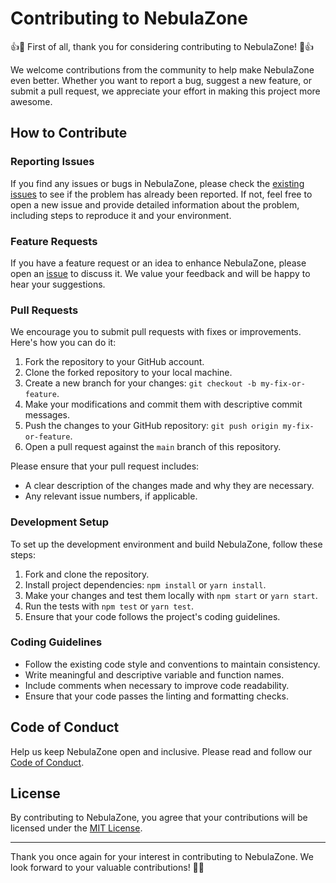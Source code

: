 # Contributing to NebulaZone

👍🎉 First of all, thank you for considering contributing to NebulaZone! 🎉👍

We welcome contributions from the community to help make NebulaZone even better. Whether you want to report a bug, suggest a new feature, or submit a pull request, we appreciate your effort in making this project more awesome.

## How to Contribute

### Reporting Issues

If you find any issues or bugs in NebulaZone, please check the [existing issues](https://github.com/zbarakzai/nebulazone/issues) to see if the problem has already been reported. If not, feel free to open a new issue and provide detailed information about the problem, including steps to reproduce it and your environment.

### Feature Requests

If you have a feature request or an idea to enhance NebulaZone, please open an [issue](https://github.com/zbarakzai/nebulazone/issues) to discuss it. We value your feedback and will be happy to hear your suggestions.

### Pull Requests

We encourage you to submit pull requests with fixes or improvements. Here's how you can do it:

1. Fork the repository to your GitHub account.
2. Clone the forked repository to your local machine.
3. Create a new branch for your changes: `git checkout -b my-fix-or-feature`.
4. Make your modifications and commit them with descriptive commit messages.
5. Push the changes to your GitHub repository: `git push origin my-fix-or-feature`.
6. Open a pull request against the `main` branch of this repository.

Please ensure that your pull request includes:

- A clear description of the changes made and why they are necessary.
- Any relevant issue numbers, if applicable.

### Development Setup

To set up the development environment and build NebulaZone, follow these steps:

1. Fork and clone the repository.
2. Install project dependencies: `npm install` or `yarn install`.
3. Make your changes and test them locally with `npm start` or `yarn start`.
4. Run the tests with `npm test` or `yarn test`.
5. Ensure that your code follows the project's coding guidelines.

### Coding Guidelines

- Follow the existing code style and conventions to maintain consistency.
- Write meaningful and descriptive variable and function names.
- Include comments when necessary to improve code readability.
- Ensure that your code passes the linting and formatting checks.

## Code of Conduct

Help us keep NebulaZone open and inclusive. Please read and follow our [Code of Conduct](CODE_OF_CONDUCT.md).

## License

By contributing to NebulaZone, you agree that your contributions will be licensed under the [MIT License](LICENSE.md).

---

Thank you once again for your interest in contributing to NebulaZone. We look forward to your valuable contributions! 🚀🌌
